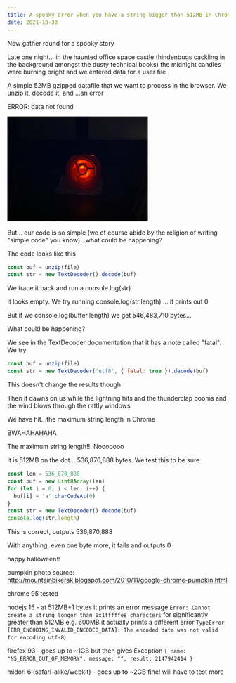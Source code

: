 ```yaml
---
title: A spooky error when you have a string bigger than 512MB in Chrome
date: 2021-10-30
---
```


Now gather round for a spooky story

Late one night... in the haunted office space castle (hindenbugs cackling in
the background amongst the dusty technical books) the midnight candles were
burning bright and we entered data for a user file

A simple 52MB gzipped datafile that we want to process in the browser. We unzip
it, decode it, and ...an error

ERROR: data not found

![](/media/pumpkin-dark.jpg)

But... our code is so simple (we of course abide by the religion of writing
"simple code" you know)...what could be happening?

The code looks like this

```js
const buf = unzip(file)
const str = new TextDecoder().decode(buf)
```

We trace it back and run a console.log(str)

It looks empty. We try running console.log(str.length) ... it prints out 0

But if we console.log(buffer.length) we get 546,483,710 bytes...

What could be happening?

We see in the TextDecoder documentation that it has a note called "fatal". We
try

```js
const buf = unzip(file)
const str = new TextDecoder('utf8', { fatal: true }).decode(buf)
```

This doesn't change the results though

Then it dawns on us while the lightning hits and the thunderclap booms and the
wind blows through the rattly windows

We have hit...the maximum string length in Chrome

BWAHAHAHAHA

The maximum string length!!! Nooooooo

It is 512MB on the dot... 536,870,888 bytes. We test this to be sure

```js
const len = 536_870_888
const buf = new Uint8Array(len)
for (let i = 0; i < len; i++) {
  buf[i] = 'a'.charCodeAt(0)
}
const str = new TextDecoder().decode(buf)
console.log(str.length)
```

This is correct, outputs 536,870,888

With anything, even one byte more, it fails and outputs 0

happy halloween!!

pumpkin photo source:
http://mountainbikerak.blogspot.com/2010/11/google-chrome-pumpkin.html

chrome 95 tested

nodejs 15 - at 512MB+1 bytes it prints an error message `Error: Cannot create a string longer than 0x1fffffe8 characters` for significantly greater than 512MB
e.g. 600MB it actually prints a different error `TypeError [ERR_ENCODING_INVALID_ENCODED_DATA]: The encoded data was not valid for encoding utf-8`)

firefox 93 - goes up to ~1GB but then gives Exception `{ name: "NS_ERROR_OUT_OF_MEMORY", message: "", result: 2147942414 }`

midori 6 (safari-alike/webkit) - goes up to ~2GB fine! will have to test more
